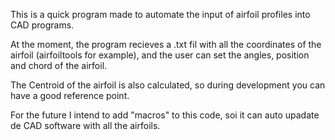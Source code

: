 This is a quick program made to automate the input of airfoil profiles into CAD programs. 

At the moment, the program recieves a .txt fil with all the coordinates of the airfoil (airfoiltools for example), and the user can set the angles, position and chord of the airfoil. 

The Centroid of the airfoil is also calculated, so during development you can have a good reference point. 

For the future I intend to add "macros" to this code, soi it can auto upadate de CAD software with all the airfoils.
